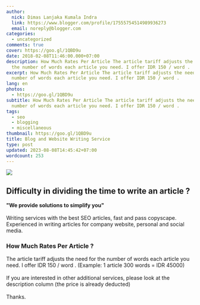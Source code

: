 ```yaml
---
author:
  nick: Dimas Lanjaka Kumala Indra
  link: https://www.blogger.com/profile/17555754514989936273
  email: noreply@blogger.com
categories:
  - uncategorized
comments: true
cover: https://goo.gl/1QBD9u
date: 2018-02-08T11:46:00.000+07:00
description: How Much Rates Per Article The article tariff adjusts the need for
  the number of words each article you need. I offer IDR 150 / word .
excerpt: How Much Rates Per Article The article tariff adjusts the need for the
  number of words each article you need. I offer IDR 150 / word .
lang: en
photos:
  - https://goo.gl/1QBD9u
subtitle: How Much Rates Per Article The article tariff adjusts the need for the
  number of words each article you need. I offer IDR 150 / word .
tags:
  - seo
  - blogging
  - miscellaneous
thumbnail: https://goo.gl/1QBD9u
title: Blog and Website Writing Service
type: post
updated: 2023-08-08T14:45:42+07:00
wordcount: 253
---
```


<img src="https://goo.gl/1QBD9u"><h2>Difficulty in dividing the time to write an article ?</h2><b>"We provide solutions to simplify you"</b><br><br>Writing services with the best SEO articles, fast and pass copyscape.<br>Experienced in writing articles for company website, personal and social media.<br><div><h3>How Much Rates Per Article ?</h3>The article tariff adjusts the need for the number of words each article you need. I offer IDR 150 / word . (Example: 1 article 300 words = IDR 45000) <br><br>If you are interested in other additional services, please look at the description column (the price is already deducted) <br><br>Thanks. </div>